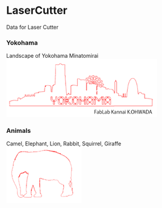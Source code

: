 LaserCutter
===============

Data for Laser Cutter

### Yokohama
Landscape of Yokohama Minatomirai <br>
<img src="https://raw.githubusercontent.com/ohwada/LaserCutter/master/yokohama/yokohama.png" width="400" />

### Animals
Camel, Elephant, Lion, Rabbit, Squirrel, Giraffe <br>
<img src="https://raw.githubusercontent.com/ohwada/LaserCutter/master/animals/elephant.png" width="200" />

